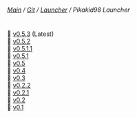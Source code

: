 ﻿###### [Main](https://pikakid98.github.io) / [Git](https://git-pikakid98.github.io) / [Launcher](https://git-pikakid98.github.io/launcher) / Pikakid98 Launcher
<h1></h1>

📁 [v0.5.3](https://git-pikakid98.github.io/launcher/pikakid98-launcher/v0.5.3) (Latest)
\
📁 [v0.5.2](https://git-pikakid98.github.io/launcher/pikakid98-launcher/v0.5.2)
\
📁 [v0.5.1.1](https://git-pikakid98.github.io/launcher/pikakid98-launcher/v0.5.1.1)
\
📁 [v0.5.1](https://git-pikakid98.github.io/launcher/pikakid98-launcher/v0.5.1)
\
📁 [v0.5](https://git-pikakid98.github.io/launcher/pikakid98-launcher/v0.5)
\
📁 [v0.4](https://git-pikakid98.github.io/launcher/pikakid98-launcher/v0.4)
\
📁 [v0.3](https://git-pikakid98.github.io/launcher/pikakid98-launcher/v0.3)
\
📁 [v0.2.2](https://git-pikakid98.github.io/launcher/pikakid98-launcher/v0.2.2)
\
📁 [v0.2.1](https://git-pikakid98.github.io/launcher/pikakid98-launcher/v0.2.1)
\
📁 [v0.2](https://git-pikakid98.github.io/launcher/pikakid98-launcher/v0.2)
\
📁 [v0.1](https://git-pikakid98.github.io/launcher/pikakid98-launcher/v0.1)
